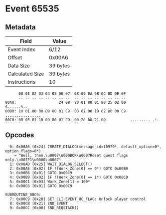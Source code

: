 # Event 65535

## Metadata

| Field           | Value    |
|-----------------|----------|
| Event Index     | 6/12     |
| Offset          | 0x00A6   |
| Data Size       | 39 bytes |
| Calculated Size | 39 bytes |
| Instructions    | 10       |

```
      00 01 02 03 04 05 06 07  08 09 0A 0B 0C 0D 0E 0F
      -- -- -- -- -- -- -- --  -- -- -- -- -- -- -- --
00A0:                   24 08  80 01 80 01 80 25 02 00        $......%..
00B0: 10 01 80 00 B9 00 01 C9  00 02 00 10 02 80 00 C9  ................
00C0: 00 03 01 10 09 80 01 C9  00 20 00 21 00           ......... .!.   
```

## Opcodes

```
  0: 0x00A6 [0x24] CREATE_DIALOG(message_id=10979*, default_option=0*, option_flags=0*)
    → "Well, then.\u0007\u000BOK\u0007Reset quest flags only.\u007F1\u0000\u0007"
  1: 0x00AD [0x25] WAIT_DIALOG_SELECT()
  2: 0x00AE [0x02] IF !(Work_Zone[0] == 0*) GOTO 0x00B9
  3: 0x00B6 [0x01] GOTO 0x00C9
  4: 0x00B9 [0x02] IF !(Work_Zone[0] == 1*) GOTO 0x00C9
  5: 0x00C1 [0x03] Work_Zone[1] = 100*
  6: 0x00C6 [0x01] GOTO 0x00C9

SUBROUTINE_00C9:
  7: 0x00C9 [0x20] SET_CLI_EVENT_UC_FLAG: Unlock player control
  8: 0x00CB [0x21] END_EVENT
  9: 0x00CC [0x00] END_REQSTACK()
```
